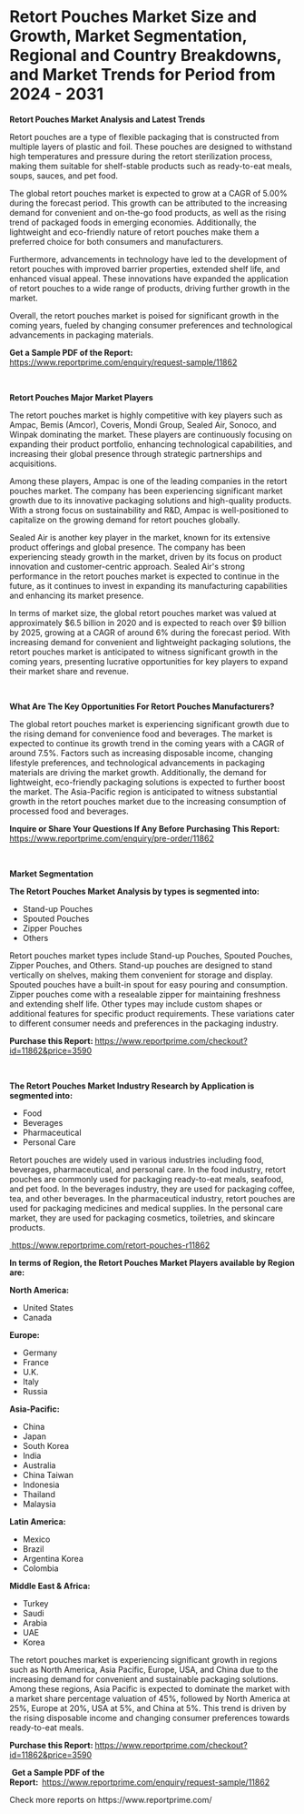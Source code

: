 <p><h1>Retort Pouches Market Size and Growth, Market Segmentation, Regional and Country Breakdowns, and Market Trends for Period from 2024 -  2031</h1></p><p><strong>Retort Pouches Market Analysis and Latest Trends</strong></p>
<p><p>Retort pouches are a type of flexible packaging that is constructed from multiple layers of plastic and foil. These pouches are designed to withstand high temperatures and pressure during the retort sterilization process, making them suitable for shelf-stable products such as ready-to-eat meals, soups, sauces, and pet food.</p><p>The global retort pouches market is expected to grow at a CAGR of 5.00% during the forecast period. This growth can be attributed to the increasing demand for convenient and on-the-go food products, as well as the rising trend of packaged foods in emerging economies. Additionally, the lightweight and eco-friendly nature of retort pouches make them a preferred choice for both consumers and manufacturers.</p><p>Furthermore, advancements in technology have led to the development of retort pouches with improved barrier properties, extended shelf life, and enhanced visual appeal. These innovations have expanded the application of retort pouches to a wide range of products, driving further growth in the market.</p><p>Overall, the retort pouches market is poised for significant growth in the coming years, fueled by changing consumer preferences and technological advancements in packaging materials.</p></p>
<p><strong>Get a Sample PDF of the Report:&nbsp;</strong> <a href="https://www.reportprime.com/enquiry/request-sample/11862">https://www.reportprime.com/enquiry/request-sample/11862</a></p>
<p>&nbsp;</p>
<p><strong>Retort Pouches Major Market Players</strong></p>
<p><p>The retort pouches market is highly competitive with key players such as Ampac, Bemis (Amcor), Coveris, Mondi Group, Sealed Air, Sonoco, and Winpak dominating the market. These players are continuously focusing on expanding their product portfolio, enhancing technological capabilities, and increasing their global presence through strategic partnerships and acquisitions.</p><p>Among these players, Ampac is one of the leading companies in the retort pouches market. The company has been experiencing significant market growth due to its innovative packaging solutions and high-quality products. With a strong focus on sustainability and R&D, Ampac is well-positioned to capitalize on the growing demand for retort pouches globally.</p><p>Sealed Air is another key player in the market, known for its extensive product offerings and global presence. The company has been experiencing steady growth in the market, driven by its focus on product innovation and customer-centric approach. Sealed Air's strong performance in the retort pouches market is expected to continue in the future, as it continues to invest in expanding its manufacturing capabilities and enhancing its market presence.</p><p>In terms of market size, the global retort pouches market was valued at approximately $6.5 billion in 2020 and is expected to reach over $9 billion by 2025, growing at a CAGR of around 6% during the forecast period. With increasing demand for convenient and lightweight packaging solutions, the retort pouches market is anticipated to witness significant growth in the coming years, presenting lucrative opportunities for key players to expand their market share and revenue.</p></p>
<p>&nbsp;</p>
<p><strong>What Are The Key Opportunities For Retort Pouches Manufacturers?</strong></p>
<p><p>The global retort pouches market is experiencing significant growth due to the rising demand for convenience food and beverages. The market is expected to continue its growth trend in the coming years with a CAGR of around 7.5%. Factors such as increasing disposable income, changing lifestyle preferences, and technological advancements in packaging materials are driving the market growth. Additionally, the demand for lightweight, eco-friendly packaging solutions is expected to further boost the market. The Asia-Pacific region is anticipated to witness substantial growth in the retort pouches market due to the increasing consumption of processed food and beverages.</p></p>
<p><strong>Inquire or Share Your Questions If Any Before Purchasing This Report:</strong> <a href="https://www.reportprime.com/enquiry/pre-order/11862">https://www.reportprime.com/enquiry/pre-order/11862</a></p>
<p>&nbsp;</p>
<p><strong>Market Segmentation</strong></p>
<p><strong>The Retort Pouches Market Analysis by types is segmented into:</strong></p>
<p><ul><li>Stand-up Pouches</li><li>Spouted Pouches</li><li>Zipper Pouches</li><li>Others</li></ul></p>
<p><p>Retort pouches market types include Stand-up Pouches, Spouted Pouches, Zipper Pouches, and Others. Stand-up pouches are designed to stand vertically on shelves, making them convenient for storage and display. Spouted pouches have a built-in spout for easy pouring and consumption. Zipper pouches come with a resealable zipper for maintaining freshness and extending shelf life. Other types may include custom shapes or additional features for specific product requirements. These variations cater to different consumer needs and preferences in the packaging industry.</p></p>
<p><strong>Purchase this Report:&nbsp;</strong><a href="https://www.reportprime.com/checkout?id=11862&price=3590">https://www.reportprime.com/checkout?id=11862&price=3590</a></p>
<p>&nbsp;</p>
<p><strong>The Retort Pouches Market Industry Research by Application is segmented into:</strong></p>
<p><ul><li>Food</li><li>Beverages</li><li>Pharmaceutical</li><li>Personal Care</li></ul></p>
<p><p>Retort pouches are widely used in various industries including food, beverages, pharmaceutical, and personal care. In the food industry, retort pouches are commonly used for packaging ready-to-eat meals, seafood, and pet food. In the beverages industry, they are used for packaging coffee, tea, and other beverages. In the pharmaceutical industry, retort pouches are used for packaging medicines and medical supplies. In the personal care market, they are used for packaging cosmetics, toiletries, and skincare products.</p></p>
<p><a href="https://www.reportprime.com/retort-pouches-r11862">&nbsp;https://www.reportprime.com/retort-pouches-r11862</a></p>
<p><strong>In terms of Region, the Retort Pouches Market Players available by Region are:</strong></p>
<p>
    <p> <strong> North America: </strong>
        <ul>
            <li>United States</li>
            <li>Canada</li>
        </ul>
        </p> 
    <p> <strong> Europe: </strong>
        <ul>
            <li>Germany</li>
            <li>France</li>
            <li>U.K.</li>
            <li>Italy</li>
            <li>Russia</li>
        </ul>
        </p> 
    <p> <strong> Asia-Pacific: </strong>
        <ul>
            <li>China</li>
            <li>Japan</li>
            <li>South Korea</li>
            <li>India</li>
            <li>Australia</li>
            <li>China Taiwan</li>
            <li>Indonesia</li>
            <li>Thailand</li>
            <li>Malaysia</li>
        </ul>
        </p> 
    <p> <strong> Latin America: </strong>
        <ul>
            <li>Mexico</li>
            <li>Brazil</li>
            <li>Argentina Korea</li>
            <li>Colombia</li>
        </ul>
        </p> 
    <p> <strong> Middle East & Africa: </strong>
        <ul>
            <li>Turkey</li>
            <li>Saudi</li>
            <li>Arabia</li>
            <li>UAE</li>
            <li>Korea</li>
        </ul>
    </p>
    </p>
<p><p>The retort pouches market is experiencing significant growth in regions such as North America, Asia Pacific, Europe, USA, and China due to the increasing demand for convenient and sustainable packaging solutions. Among these regions, Asia Pacific is expected to dominate the market with a market share percentage valuation of 45%, followed by North America at 25%, Europe at 20%, USA at 5%, and China at 5%. This trend is driven by the rising disposable income and changing consumer preferences towards ready-to-eat meals.</p></p>
<p><strong>Purchase this Report: </strong><a href="https://www.reportprime.com/checkout?id=11862&price=3590">https://www.reportprime.com/checkout?id=11862&price=3590</a></p>
<p>&nbsp;<strong>Get a Sample PDF of the Report:&nbsp;&nbsp;</strong><a href="https://www.reportprime.com/enquiry/request-sample/11862">https://www.reportprime.com/enquiry/request-sample/11862</a></p>
<p><strong></strong></p>
<p>Check more reports on https://www.reportprime.com/</p>